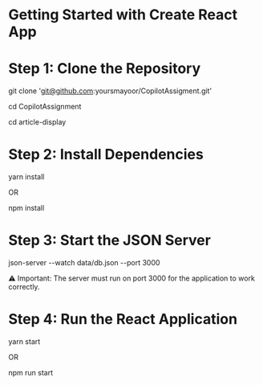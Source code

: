 # Getting Started with Create React App

# Step 1: Clone the Repository

git clone 'git@github.com:yoursmayoor/CopilotAssigment.git'

cd CopilotAssignment

cd article-display


# Step 2: Install Dependencies
yarn install

OR

npm install

# Step 3: Start the JSON Server

json-server --watch data/db.json --port 3000

⚠️ Important: The server must run on port 3000 for the application to work correctly.


# Step 4: Run the React Application

yarn start

OR

npm run start
